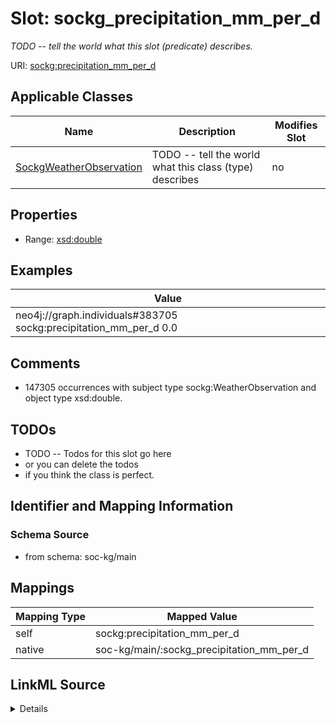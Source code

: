 

# Slot: sockg_precipitation_mm_per_d


_TODO -- tell the world what this slot (predicate) describes._





URI: [sockg:precipitation_mm_per_d](http://www.semanticweb.org/sockg/ontologies/2024/0/soil-carbon-ontology/precipitation_mm_per_d)



<!-- no inheritance hierarchy -->





## Applicable Classes

| Name | Description | Modifies Slot |
| --- | --- | --- |
| [SockgWeatherObservation](../classes/SockgWeatherObservation.md) | TODO -- tell the world what this class (type) describes |  no  |







## Properties

* Range: [xsd:double](http://www.w3.org/2001/XMLSchema#double)






## Examples

| Value |
| --- |
| neo4j://graph.individuals#383705 sockg:precipitation_mm_per_d 0.0 |

## Comments

* 147305 occurrences with subject type sockg:WeatherObservation and object type xsd:double.

## TODOs

* TODO -- Todos for this slot go here
* or you can delete the todos
* if you think the class is perfect.

## Identifier and Mapping Information







### Schema Source


* from schema: soc-kg/main




## Mappings

| Mapping Type | Mapped Value |
| ---  | ---  |
| self | sockg:precipitation_mm_per_d |
| native | soc-kg/main/:sockg_precipitation_mm_per_d |




## LinkML Source

<details>
```yaml
name: sockg_precipitation_mm_per_d
description: TODO -- tell the world what this slot (predicate) describes.
todos:
- TODO -- Todos for this slot go here
- or you can delete the todos
- if you think the class is perfect.
comments:
- 147305 occurrences with subject type sockg:WeatherObservation and object type xsd:double.
examples:
- value: neo4j://graph.individuals#383705 sockg:precipitation_mm_per_d 0.0
from_schema: soc-kg/main
rank: 1000
slot_uri: sockg:precipitation_mm_per_d
alias: sockg_precipitation_mm_per_d
domain_of:
- sockg_WeatherObservation
range: double

```
</details>